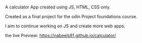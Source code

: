 A calculator App created using JS, HTML, CSS only.


Created as a final project for the odin Project foundations course.

I aim to continue working on JS and create more web apps.

the live Preview: https://nabeels91.github.io/calculator/
